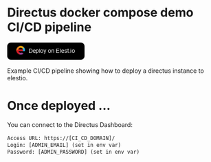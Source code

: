 # Directus docker compose demo CI/CD pipeline


<a href="https://dash.elest.io/deploy?source=cicd&social=dockerCompose&url=https://github.com/elestio-examples/docker-compose-directus"><img src="deploy-on-elestio.png" alt="Deploy on Elest.io" width="180px" /></a>

Example CI/CD pipeline showing how to deploy a directus instance to elestio.

# Once deployed ...

You can connect to the Directus Dashboard:

    Access URL: https://[CI_CD_DOMAIN]/
    Login: [ADMIN_EMAIL] (set in env var)
    Password: [ADMIN_PASSWORD] (set in env var)
